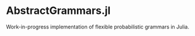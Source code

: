# AbstractGrammars.jl

Work-in-progress implementation of flexible probabilistic grammars in Julia.
